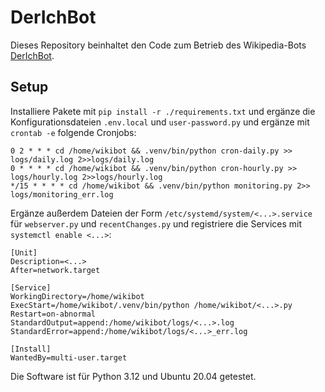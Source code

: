 # DerIchBot

Dieses Repository beinhaltet den Code zum Betrieb des Wikipedia-Bots [DerIchBot](https://de.wikipedia.org/wiki/Benutzer:DerIchBot).

## Setup
Installiere Pakete mit `pip install -r ./requirements.txt` und ergänze die Konfigurationsdateien `.env.local` und `user-password.py` und ergänze mit `crontab -e` folgende Cronjobs:

```
0 2 * * * cd /home/wikibot && .venv/bin/python cron-daily.py >> logs/daily.log 2>>logs/daily.log
0 * * * * cd /home/wikibot && .venv/bin/python cron-hourly.py >> logs/hourly.log 2>>logs/hourly.log
*/15 * * * * cd /home/wikibot && .venv/bin/python monitoring.py 2>> logs/monitoring_err.log
```

Ergänze außerdem Dateien der Form `/etc/systemd/system/<...>.service` für `webserver.py` und `recentChanges.py` und registriere die Services mit `systemctl enable <...>`:
```
[Unit]
Description=<...>
After=network.target

[Service]
WorkingDirectory=/home/wikibot
ExecStart=/home/wikibot/.venv/bin/python /home/wikibot/<...>.py
Restart=on-abnormal
StandardOutput=append:/home/wikibot/logs/<...>.log
StandardError=append:/home/wikibot/logs/<...>_err.log

[Install]
WantedBy=multi-user.target
```

Die Software ist für Python 3.12 und Ubuntu 20.04 getestet.
